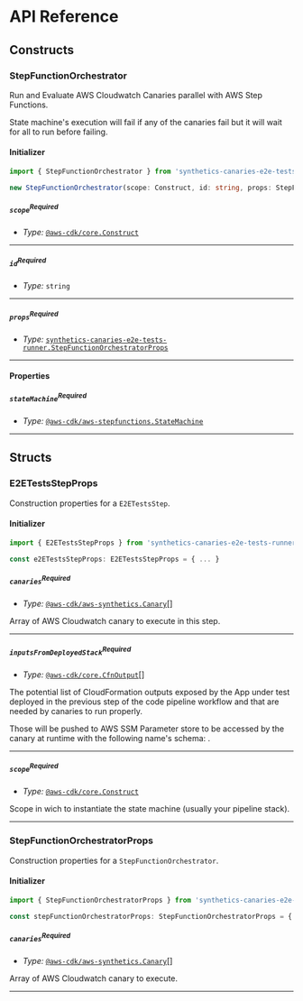 # API Reference <a name="API Reference"></a>

## Constructs <a name="Constructs"></a>

### StepFunctionOrchestrator <a name="synthetics-canaries-e2e-tests-runner.StepFunctionOrchestrator"></a>

Run and Evaluate AWS Cloudwatch Canaries parallel with AWS Step Functions.

State machine's execution will fail if any of the canaries fail but it will wait for all to run before failing.

#### Initializer <a name="synthetics-canaries-e2e-tests-runner.StepFunctionOrchestrator.Initializer"></a>

```typescript
import { StepFunctionOrchestrator } from 'synthetics-canaries-e2e-tests-runner'

new StepFunctionOrchestrator(scope: Construct, id: string, props: StepFunctionOrchestratorProps)
```

##### `scope`<sup>Required</sup> <a name="synthetics-canaries-e2e-tests-runner.StepFunctionOrchestrator.parameter.scope"></a>

- *Type:* [`@aws-cdk/core.Construct`](#@aws-cdk/core.Construct)

---

##### `id`<sup>Required</sup> <a name="synthetics-canaries-e2e-tests-runner.StepFunctionOrchestrator.parameter.id"></a>

- *Type:* `string`

---

##### `props`<sup>Required</sup> <a name="synthetics-canaries-e2e-tests-runner.StepFunctionOrchestrator.parameter.props"></a>

- *Type:* [`synthetics-canaries-e2e-tests-runner.StepFunctionOrchestratorProps`](#synthetics-canaries-e2e-tests-runner.StepFunctionOrchestratorProps)

---



#### Properties <a name="Properties"></a>

##### `stateMachine`<sup>Required</sup> <a name="synthetics-canaries-e2e-tests-runner.StepFunctionOrchestrator.property.stateMachine"></a>

- *Type:* [`@aws-cdk/aws-stepfunctions.StateMachine`](#@aws-cdk/aws-stepfunctions.StateMachine)

---


## Structs <a name="Structs"></a>

### E2ETestsStepProps <a name="synthetics-canaries-e2e-tests-runner.E2ETestsStepProps"></a>

Construction properties for a `E2ETestsStep`.

#### Initializer <a name="[object Object].Initializer"></a>

```typescript
import { E2ETestsStepProps } from 'synthetics-canaries-e2e-tests-runner'

const e2ETestsStepProps: E2ETestsStepProps = { ... }
```

##### `canaries`<sup>Required</sup> <a name="synthetics-canaries-e2e-tests-runner.E2ETestsStepProps.property.canaries"></a>

- *Type:* [`@aws-cdk/aws-synthetics.Canary`](#@aws-cdk/aws-synthetics.Canary)[]

Array of AWS Cloudwatch canary to execute in this step.

---

##### `inputsFromDeployedStack`<sup>Required</sup> <a name="synthetics-canaries-e2e-tests-runner.E2ETestsStepProps.property.inputsFromDeployedStack"></a>

- *Type:* [`@aws-cdk/core.CfnOutput`](#@aws-cdk/core.CfnOutput)[]

The potential list of CloudFormation outputs exposed by the App under test deployed in the previous step of the code pipeline workflow and that are needed by canaries to run properly.

Those will be pushed to AWS SSM Parameter store to be accessed by the canary at runtime
  with the following name's schema: <Stack Name>.<Output name>

---

##### `scope`<sup>Required</sup> <a name="synthetics-canaries-e2e-tests-runner.E2ETestsStepProps.property.scope"></a>

- *Type:* [`@aws-cdk/core.Construct`](#@aws-cdk/core.Construct)

Scope in wich to instantiate the state machine (usually your pipeline stack).

---

### StepFunctionOrchestratorProps <a name="synthetics-canaries-e2e-tests-runner.StepFunctionOrchestratorProps"></a>

Construction properties for a `StepFunctionOrchestrator`.

#### Initializer <a name="[object Object].Initializer"></a>

```typescript
import { StepFunctionOrchestratorProps } from 'synthetics-canaries-e2e-tests-runner'

const stepFunctionOrchestratorProps: StepFunctionOrchestratorProps = { ... }
```

##### `canaries`<sup>Required</sup> <a name="synthetics-canaries-e2e-tests-runner.StepFunctionOrchestratorProps.property.canaries"></a>

- *Type:* [`@aws-cdk/aws-synthetics.Canary`](#@aws-cdk/aws-synthetics.Canary)[]

Array of AWS Cloudwatch canary to execute.

---



